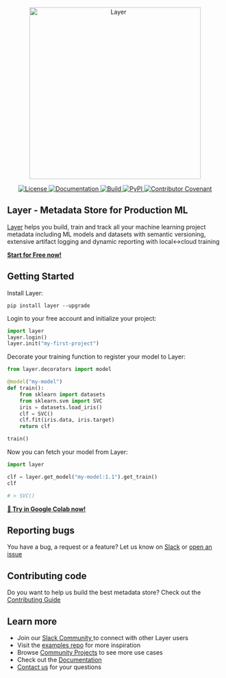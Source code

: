 <!---
Copyright 2022 Layer. All rights reserved.

Licensed under the Apache License, Version 2.0 (the "License");
you may not use this file except in compliance with the License.
You may obtain a copy of the License at

    http://www.apache.org/licenses/LICENSE-2.0

Unless required by applicable law or agreed to in writing, software
distributed under the License is distributed on an "AS IS" BASIS,
WITHOUT WARRANTIES OR CONDITIONS OF ANY KIND, either express or implied.
See the License for the specific language governing permissions and
limitations under the License.
-->

<p align="center">
    <br>
    <a href="https://layer.ai">
          <img src="https://app.layer.ai/assets/layer_wordmark_black.png" width="400" alt="Layer"/>
    </a>
    <br>
<p>
<p align="center">
    <a href="https://github.com/layerai/sdk/blob/main/LICENSE">
        <img alt="License" src="https://img.shields.io/github/license/layerai/sdk.svg?color=blue">
    </a>
    <a href="https://docs.app.layer.ai">
        <img alt="Documentation" src="https://img.shields.io/badge/docs-online-success">
    </a>
    <a href="https://github.com/layerai/sdk/actions/workflows/release.yml">
        <img alt="Build" src="https://img.shields.io/github/workflow/status/layerai/sdk/Release">
    </a>
    <a href="https://pypi.python.org/pypi/layer">
        <img alt="PyPI" src="https://img.shields.io/pypi/v/layer.svg">
    </a>
    <a href="https://github.com/layerai/.github/blob/main/CODE_OF_CONDUCT.md">
        <img alt="Contributor Covenant" src="https://img.shields.io/badge/contributor%20covenant-v2.1%20adopted-blueviolet.svg">
    </a>
</p>

## Layer - Metadata Store for Production ML
[Layer](https://layer.ai) helps you build, train and track all your machine learning project metadata including ML models and datasets with semantic versioning, extensive artifact logging and dynamic reporting with local↔cloud training

**[Start for Free now!](https://app.layer.ai/login?returnTo=%2Fgetting-started)**

## Getting Started

Install Layer:
```shell
pip install layer --upgrade
```

Login to your free account and initialize your project:
```python
import layer
layer.login()
layer.init("my-first-project")
```

Decorate your training function to register your model to Layer:
```python
from layer.decorators import model

@model("my-model")
def train():
    from sklearn import datasets
    from sklearn.svm import SVC
    iris = datasets.load_iris()
    clf = SVC()
    clf.fit(iris.data, iris.target)
    return clf

train()
```

Now you can fetch your model from Layer:

```python
import layer

clf = layer.get_model("my-model:1.1").get_train()
clf

# > SVC()
```

[**🚀 Try in Google Colab now!**](https://colab.research.google.com/github/layerai/examples/blob/main/tutorials/add-models-to-layer/how_to_add_models_to_layer.ipynb)

## Reporting bugs
You have a bug, a request or a feature? Let us know on [Slack](https://bit.ly/layercommunityslack) or [open an issue](https://github.com/layerai/sdk/issues/new/choose)

## Contributing code
Do you want to help us build the best metadata store? Check out the [Contributing Guide](https://github.com/layerai/sdk/blob/main/CONTRIBUTING.md)

## Learn more
- Join our [Slack Community ](https://bit.ly/layercommunityslack) to connect with other Layer users
- Visit the [examples repo](https://github.com/layerai/examples) for more inspiration
- Browse [Community Projects](https://layer.ai/community) to see more use cases
- Check out the [Documentation](https://docs.app.layer.ai)
- [Contact us](https://layer.ai/contact-us) for your questions
